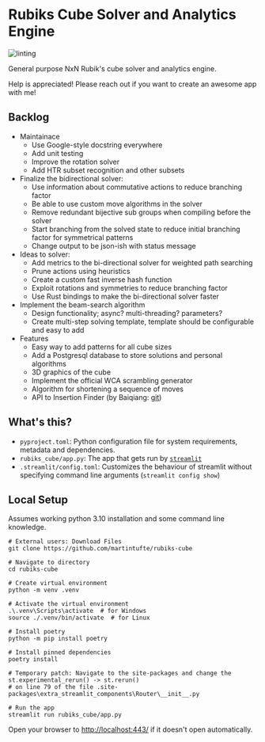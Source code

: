 # Rubiks Cube Solver and Analytics Engine
![linting](https://github.com/martintufte/rubiks-cube/actions/workflows/pre-commit.yml/badge.svg)

General purpose NxN Rubik's cube solver and analytics engine.

Help is appreciated! Please reach out if you want to create an awesome app with me!

## Backlog
* Maintainace
    * Use Google-style docstring everywhere
    * Add unit testing
    * Improve the rotation solver
    * Add HTR subset recognition and other subsets
* Finalize the bidirectional solver:
    * Use information about commutative actions to reduce branching factor
    * Be able to use custom move algorithms in the solver
    * Remove redundant bijective sub groups when compiling before the solver
    * Start branching from the solved state to reduce initial branching factor for symmetrical patterns
    * Change output to be json-ish with status message
* Ideas to solver:
    * Add metrics to the bi-directional solver for weighted path searching
    * Prune actions using heuristics
    * Create a custom fast inverse hash function
    * Exploit rotations and symmetries to reduce branching factor
    * Use Rust bindings to make the bi-directional solver faster
* Implement the beam-search algorithm
    * Design functionality; async? multi-threading? parameters?
    * Create multi-step solving template, template should be configurable and easy to add
* Features
    * Easy way to add patterns for all cube sizes
    * Add a Postgresql database to store solutions and personal algorithms
    * 3D graphics of the cube
    * Implement the official WCA scrambling generator
    * Algorithm for shortening a sequence of moves
    * API to Insertion Finder (by Baiqiang: [git](https://github.com/Baiqiang/333.fm))

## What's this?
- `pyproject.toml`: Python configuration file for system requirements, metadata and dependencies.
- `rubiks_cube/app.py`: The app that gets run by [`streamlit`](https://docs.streamlit.io/)
- `.streamlit/config.toml`: Customizes the behaviour of streamlit without specifying command line arguments (`streamlit config show`)

## Local Setup
Assumes working python 3.10 installation and some command line knowledge.

```shell
# External users: Download Files
git clone https://github.com/martintufte/rubiks-cube

# Navigate to directory
cd rubiks-cube

# Create virtual environment
python -m venv .venv

# Activate the virtual environment
.\.venv\Scripts\activate  # for Windows
source ./.venv/bin/activate  # for Linux

# Install poetry
python -m pip install poetry

# Install pinned dependencies
poetry install

# Temporary patch: Navigate to the site-packages and change the st.experimental_rerun() -> st.rerun()
# on line 79 of the file .site-packages\extra_streamlit_components\Router\__init__.py

# Run the app
streamlit run rubiks_cube/app.py
```

Open your browser to [http://localhost:443/](http://localhost:443/) if it doesn't open automatically.
